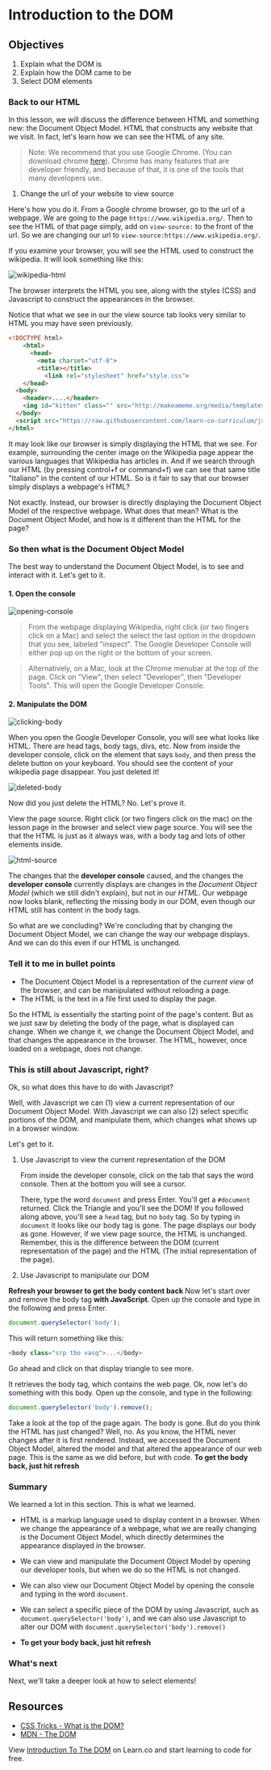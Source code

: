 # Introduction to the DOM

## Objectives

1.  Explain what the DOM is
2.  Explain how the DOM came to be
3.  Select DOM elements

### Back to our HTML

In this lesson, we will discuss the difference between HTML and something new:
the Document Object Model. HTML that constructs any website that we visit. In
fact, let's learn how we can see the HTML of any site.

> Note: We recommend that you use Google Chrome. (You can download chrome [here](https://www.google.com/chrome/browser/desktop/index.html)). Chrome has many features that are developer friendly, and because of that, it is one of the tools that many developers use.

1.  Change the url of your website to view source

Here's how you do it. From a Google chrome browser, go to the url of a webpage.
We are going to the page `https://www.wikipedia.org/`. Then to see the HTML of
that page simply, add on `view-source:` to the front of the url. So we are
changing our url to `view-source:https://www.wikipedia.org/`.

If you examine your browser, you will see the HTML used to construct the
wikipedia. It will look something like this:

![wikipedia-html](https://s3-us-west-2.amazonaws.com/curriculum-content/onboarding/introduction-to-dom/wikipedia-html.png)

The browser interprets the HTML you see, along with the styles (CSS) and
Javascript to construct the appearances in the browser.

Notice that what we see in our the view source tab looks very similar to HTML
you may have seen previously.

```html
<!DOCTYPE html>
	<html>
	  <head>
	    <meta charset="utf-8">
	    <title></title>
	      <link rel="stylesheet" href="style.css">
  	</head>
  <body>
    <header>....</header>
    <img id="kitten" class="" src="http://makeameme.org/media/templates/120/grumpy_cat.jpg" alt="" width="120" height="120">
  </body>
  <script src="https://raw.githubusercontent.com/learn-co-curriculum/js-and-the-web/master/spin.js" charset="utf-8"></script>
</html>
```

It may look like our browser is simply displaying the HTML that we see. For
example, surrounding the center image on the Wikipedia page appear the various
languages that Wikipedia has articles in. And if we search through our HTML (by
pressing control+f or command+f) we can see that same title "Italiano" in the
content of our HTML. So is it fair to say that our browser simply displays a
webpage's HTML?

Not exactly. Instead, our browser is directly displaying the Document Object
Model of the respective webpage. What does that mean? What is the Document
Object Model, and how is it different than the HTML for the page?

### So then what is the Document Object Model

The best way to understand the Document Object Model, is to see and interact
with it. Let's get to it.

#### 1. Open the console

![opening-console](https://s3-us-west-2.amazonaws.com/curriculum-content/onboarding/introduction-to-dom/opening-console.gif)

> From the webpage displaying Wikipedia, right click (or two fingers click on a
> Mac) and select the select the last option in the dropdown that you see, labeled
> "inspect". The Google Developer Console will either pop up on the right or the
> bottom of your screen.

> Alternatively, on a Mac, look at the Chrome menubar at the top of the page.
> Click on "View", then select "Developer", then "Developer Tools". This will open
> the Google Developer Console.

#### 2. Manipulate the DOM

![clicking-body](https://s3-us-west-2.amazonaws.com/curriculum-content/onboarding/introduction-to-dom/clicking-body.png)

When you open the Google Developer Console, you will see what looks like HTML.
There are head tags, body tags, divs, etc. Now from inside the developer
console, click on the element that says `body`, and then press the delete button
on your keyboard. You should see the content of your wikipedia page disappear.
You just deleted it!

![deleted-body](https://s3-us-west-2.amazonaws.com/curriculum-content/onboarding/introduction-to-dom/deleted-wiki.png)

Now did you just delete the HTML? No. Let's prove it.

View the page source. Right click (or two fingers click on the mac) on the
lesson page in the browser and select view page source. You will see the that
the HTML is just as it always was, with a body tag and lots of other elements
inside.

![html-source](https://s3-us-west-2.amazonaws.com/curriculum-content/onboarding/introduction-to-dom/wikipedia-html.png)

The changes that the **developer console** caused, and the changes the
**developer console** currently displays are changes in the _Document Object
Model_ (which we still didn't explain), but not in our _HTML_. Our webpage now
looks blank, reflecting the missing body in our DOM, even though our HTML still
has content in the body tags.

So what are we concluding? We're concluding that by changing the Document Object
Model, we can change the way our webpage displays. And we can do this even if
our HTML is unchanged.

### Tell it to me in bullet points

- The Document Object Model is a representation of the _current view_ of the
  browser, and can be manipulated without reloading a page.
- The HTML is the text in a file first used to display the page.

So the HTML is essentially the starting point of the page's content. But as we
just saw by deleting the body of the page, what is displayed can change. When we
change it, we change the Document Object Model, and that changes the appearance
in the browser. The HTML, however, once loaded on a webpage, does not change.

### This is still about Javascript, right?

Ok, so what does this have to do with Javascript?

Well, with Javascript we can (1) view a current representation of our Document
Object Model. With Javascript we can also (2) select specific portions of the
DOM, and manipulate them, which changes what shows up in a browser window.

Let's get to it.

1.  Use Javascript to view the current representation of the DOM

    From inside the developer console, click on the tab that says the word
    console. Then at the bottom you will see a cursor.

    There, type the word `document` and press Enter. You'll get a `#document`
    returned. Click the Triangle and you'll see the DOM! If you followed along
    above, you'll see a `head` tag, but no `body` tag. So by typing in `document`
    it looks like our body tag is gone. The page displays our body as gone.
    However, if we view page source, the HTML is unchanged. Remember, this is the
    difference between the DOM (current representation of the page) and the HTML
    (The initial representation of the page).

2.  Use Javascript to manipulate our DOM

**Refresh your browser to get the body content back** Now let's start over and
remove the body tag **with JavaScript**. Open up the console and type in the
following and press Enter.

```javascript
document.querySelector('body');
```

This will return something like this:

```js
<body class="srp tbo vasq">...</body>
```

Go ahead and click on that display triangle to see more.

It retrieves the body tag, which contains the web page. Ok, now let's do
something with this body. Open up the console, and type in the following:

```javascript
document.querySelector('body').remove();
```

Take a look at the top of the page again. The body is gone. But do you think the
HTML has just changed? Well, no. As you know, the HTML never changes after it is
first rendered. Instead, we accessed the Document Object Model, altered the
model and that altered the appearance of our web page. This is the same as we
did before, but with code. **To get the body back, just hit refresh**

### Summary

We learned a lot in this section. This is what we learned.

- HTML is a markup language used to display content in a browser. When we change
  the appearance of a webpage, what we are really changing is the Document Object
  Model, which directly determines the appearance displayed in the browser.

- We can view and manipulate the Document Object Model by opening our developer
  tools, but when we do so the HTML is not changed.

- We can also view our Document Object Model by opening the console and typing
  in the word `document`.

- We can select a specific piece of the DOM by using Javascript, such as
  `document.querySelector('body')`, and we can also use Javascript to alter our
  DOM with `document.querySelector('body').remove()`

- **To get your body back, just hit refresh**

### What's next

Next, we'll take a deeper look at how to select elements!

## Resources

- [CSS Tricks - What is the DOM?](https://css-tricks.com/dom/)
- [MDN - The DOM](https://developer.mozilla.org/en-US/docs/Web/API/Document_Object_Model/Introduction)

<p class='util--hide'>View <a href='https://learn.co/lessons/introduction-to-the-dom'>Introduction To The DOM</a> on Learn.co and start learning to code for free.</p>
